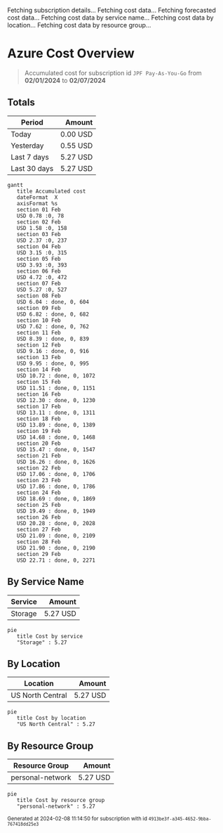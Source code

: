 Fetching subscription details...
Fetching cost data...
Fetching forecasted cost data...
Fetching cost data by service name...
Fetching cost data by location...
Fetching cost data by resource group...
# Azure Cost Overview

> Accumulated cost for subscription id `JPF Pay-As-You-Go` from **02/01/2024** to **02/07/2024**

## Totals

|Period|Amount|
|---|---:|
|Today|0.00 USD|
|Yesterday|0.55 USD|
|Last 7 days|5.27 USD|
|Last 30 days|5.27 USD|

```mermaid
gantt
   title Accumulated cost
   dateFormat  X
   axisFormat %s
   section 01 Feb
   USD 0.78 :0, 78
   section 02 Feb
   USD 1.58 :0, 158
   section 03 Feb
   USD 2.37 :0, 237
   section 04 Feb
   USD 3.15 :0, 315
   section 05 Feb
   USD 3.93 :0, 393
   section 06 Feb
   USD 4.72 :0, 472
   section 07 Feb
   USD 5.27 :0, 527
   section 08 Feb
   USD 6.04 : done, 0, 604
   section 09 Feb
   USD 6.82 : done, 0, 682
   section 10 Feb
   USD 7.62 : done, 0, 762
   section 11 Feb
   USD 8.39 : done, 0, 839
   section 12 Feb
   USD 9.16 : done, 0, 916
   section 13 Feb
   USD 9.95 : done, 0, 995
   section 14 Feb
   USD 10.72 : done, 0, 1072
   section 15 Feb
   USD 11.51 : done, 0, 1151
   section 16 Feb
   USD 12.30 : done, 0, 1230
   section 17 Feb
   USD 13.11 : done, 0, 1311
   section 18 Feb
   USD 13.89 : done, 0, 1389
   section 19 Feb
   USD 14.68 : done, 0, 1468
   section 20 Feb
   USD 15.47 : done, 0, 1547
   section 21 Feb
   USD 16.26 : done, 0, 1626
   section 22 Feb
   USD 17.06 : done, 0, 1706
   section 23 Feb
   USD 17.86 : done, 0, 1786
   section 24 Feb
   USD 18.69 : done, 0, 1869
   section 25 Feb
   USD 19.49 : done, 0, 1949
   section 26 Feb
   USD 20.28 : done, 0, 2028
   section 27 Feb
   USD 21.09 : done, 0, 2109
   section 28 Feb
   USD 21.90 : done, 0, 2190
   section 29 Feb
   USD 22.71 : done, 0, 2271
```

## By Service Name

|Service|Amount|
|---|---:|
|Storage|5.27 USD|

```mermaid
pie
   title Cost by service
   "Storage" : 5.27
```

## By Location

|Location|Amount|
|---|---:|
|US North Central|5.27 USD|

```mermaid
pie
   title Cost by location
   "US North Central" : 5.27
```

## By Resource Group

|Resource Group|Amount|
|---|---:|
|personal-network|5.27 USD|

```mermaid
pie
   title Cost by resource group
   "personal-network" : 5.27
```

<sup>Generated at 2024-02-08 11:14:50 for subscription with id `4913be3f-a345-4652-9bba-767418dd25e3`</sup>

